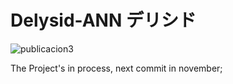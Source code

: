 # Delysid-ANN デリシド

![publicacion3](https://user-images.githubusercontent.com/23446483/46179792-8a804800-c282-11e8-9497-c661d300b304.jpg)

The Project's in process, next commit in november;
